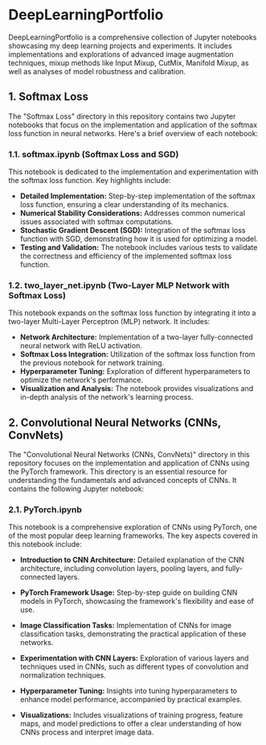 # DeepLearningPortfolio
DeepLearningPortfolio is a comprehensive collection of Jupyter notebooks showcasing my deep learning projects and experiments. It includes implementations and explorations of advanced image augmentation techniques, mixup methods like Input Mixup, CutMix, Manifold Mixup, as well as analyses of model robustness and calibration.

## 1. Softmax Loss
The "Softmax Loss" directory in this repository contains two Jupyter notebooks that focus on the implementation and application of the softmax loss function in neural networks. Here's a brief overview of each notebook:

### 1.1. softmax.ipynb (Softmax Loss and SGD)
This notebook is dedicated to the implementation and experimentation with the softmax loss function. Key highlights include:

- **Detailed Implementation:** Step-by-step implementation of the softmax loss function, ensuring a clear understanding of its mechanics.
- **Numerical Stability Considerations:** Addresses common numerical issues associated with softmax computations.
- **Stochastic Gradient Descent (SGD):** Integration of the softmax loss function with SGD, demonstrating how it is used for optimizing a model.
- **Testing and Validation:** The notebook includes various tests to validate the correctness and efficiency of the implemented softmax loss function.

### 1.2. two_layer_net.ipynb (Two-Layer MLP Network with Softmax Loss)
This notebook expands on the softmax loss function by integrating it into a two-layer Multi-Layer Perceptron (MLP) network. It includes:

- **Network Architecture:** Implementation of a two-layer fully-connected neural network with ReLU activation.
- **Softmax Loss Integration:** Utilization of the softmax loss function from the previous notebook for network training.
- **Hyperparameter Tuning:** Exploration of different hyperparameters to optimize the network's performance.
- **Visualization and Analysis:** The notebook provides visualizations and in-depth analysis of the network's learning process.

## 2. Convolutional Neural Networks (CNNs, ConvNets)

The "Convolutional Neural Networks (CNNs, ConvNets)" directory in this repository focuses on the implementation and application of CNNs using the PyTorch framework. This directory is an essential resource for understanding the fundamentals and advanced concepts of CNNs. It contains the following Jupyter notebook:

### 2.1. PyTorch.ipynb

This notebook is a comprehensive exploration of CNNs using PyTorch, one of the most popular deep learning frameworks. The key aspects covered in this notebook include:

- **Introduction to CNN Architecture:**
Detailed explanation of the CNN architecture, including convolution layers, pooling layers, and fully-connected layers.

- **PyTorch Framework Usage:**
Step-by-step guide on building CNN models in PyTorch, showcasing the framework's flexibility and ease of use.

- **Image Classification Tasks:**
Implementation of CNNs for image classification tasks, demonstrating the practical application of these networks.

- **Experimentation with CNN Layers:**
Exploration of various layers and techniques used in CNNs, such as different types of convolution and normalization techniques.

- **Hyperparameter Tuning:**
Insights into tuning hyperparameters to enhance model performance, accompanied by practical examples.

- **Visualizations:**
Includes visualizations of training progress, feature maps, and model predictions to offer a clear understanding of how CNNs process and interpret image data.

